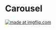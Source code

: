 # Carousel

<a href="https://imgflip.com/gif/4i5mmf"><img src="https://imgflip.com/embed/4i5mmf" title="made at imgflip.com"/></a>
